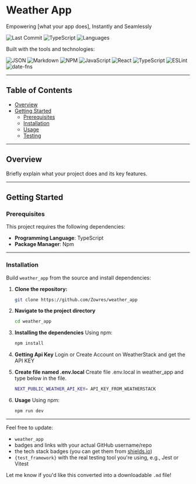 # Weather App

Empowering [what your app does], Instantly and Seamlessly

![Last Commit](https://img.shields.io/github/last-commit/your-username/your-repo-name)
![TypeScript](https://img.shields.io/badge/typescript-90%25-blue)
![Languages](https://img.shields.io/github/languages/count/your-username/your-repo-name)

Built with the tools and technologies:

![JSON](https://img.shields.io/badge/format-JSON-black)
![Markdown](https://img.shields.io/badge/docs-Markdown-blue)
![NPM](https://img.shields.io/badge/package%20manager-npm-red)
![JavaScript](https://img.shields.io/badge/language-JavaScript-yellow)
![React](https://img.shields.io/badge/framework-React-blue)
![TypeScript](https://img.shields.io/badge/language-TypeScript-blue)
![ESLint](https://img.shields.io/badge/linter-ESLint-purple)
![date-fns](https://img.shields.io/badge/date-date--fns-magenta)

---

## Table of Contents

- [Overview](#overview)
- [Getting Started](#getting-started)
  - [Prerequisites](#prerequisites)
  - [Installation](#installation)
  - [Usage](#usage)
  - [Testing](#testing)

---

## Overview

Briefly explain what your project does and its key features.

---

## Getting Started

### Prerequisites

This project requires the following dependencies:

- **Programming Language**: TypeScript
- **Package Manager**: Npm

---

### Installation

Build `weather_app` from the source and install dependencies:

1. **Clone the repository:**

   ```bash
   git clone https://github.com/Zowres/weather_app

2. **Navigate to the project directory**

   ```bash
   cd weather_app
   
3. **Installing the dependencies**
   Using npm:
   ```bash
   npm install

4. **Getting Api Key**
   Login or Create Account on WeatherStack and get the API KEY

5. **Create file named .env.local**
   Create file .env.local in weather_app and type below in the file.
   ```bash
   NEXT_PUBLIC_WEATHER_API_KEY= API_KEY_FROM_WEATHERSTACK

4. **Usage**
   Using npm:
   ```bash
   npm run dev


---

Feel free to update:
- `weather_app`
- badges and links with your actual GitHub username/repo
- the tech stack badges (you can get them from [shields.io](https://shields.io))
- `{test_framework}` with the real testing tool you're using, e.g., Jest or Vitest

Let me know if you'd like this converted into a downloadable `.md` file!
